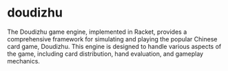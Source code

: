 # doudizhu

The Doudizhu game engine, implemented in Racket, provides a comprehensive framework for simulating and playing the popular Chinese card game, Doudizhu. This engine is designed to handle various aspects of the game, including card distribution, hand evaluation, and gameplay mechanics.
